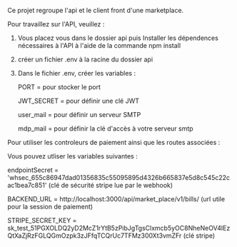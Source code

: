 Ce projet regroupe l'api et le client front d'une marketplace.

Pour travaillez sur l'API, veuillez  : 

1. Vous placez vous dans le dossier api puis Installer les dépendences nécessaires à l'API à l'aide de la commande npm install
2. créer un fichier .env à la racine du dossier api
   
4. Dans le fichier .env, créer les variables :

   PORT = pour stocker le port

   JWT_SECRET = pour définir une clé JWT

   user_mail = pour définir un serveur SMTP

   mdp_mail = pour définir la clé d'accès à votre serveur smtp

Pour utiliser les controleurs de paiement ainsi que les routes associées : 

Vous pouvez utliser les variables suivantes : 


endpointSecret = 'whsec_655c86947dad01356835c55095895d4326b665837e5d8c545c22cac1bea7c851' (clé de sécurité stripe lue par le webhook)

BACKEND_URL = http://localhost:3000/api/market_place/v1/bills/ (url utile pour la session de paiement)

STRIPE_SECRET_KEY = sk_test_51PGXOLDQ2yD2McZ1rYtB5zPibJgTgsClxmcb5yOC8NheNeOV4lEzQtXaZjRzFGLQGmOzpk3zJFfqTCQrUc7TFMz300Xt3vmZFr (clé stripe)

